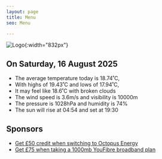 ```yaml
---
layout: page
title: Menu
seo: Menu

---
```


![Logo](/images/logo.jpg){:width="832px"}

<!-- weather_marker starts -->
## On Saturday, 16 August 2025

- The average temperature today is 18.74˚C,
- With highs of 19.43˚C and lows of 17.94˚C,
- It may feel like 18.6˚C with broken clouds
- The wind speed is 3.6m/s and visibility is 10000m
- The pressure is 1028hPa and humidity is 74%
- The sun will rise at 04:54 and set at 19:30

<!-- weather_marker ends -->

## Sponsors

- [Get £50 credit when switching to Octopus Energy](https://bit.ly/3oD1nnS)
- [Get £75 when taking a 1000mb YouFibre broadband plan](https://aklam.io/91zWhU?)
